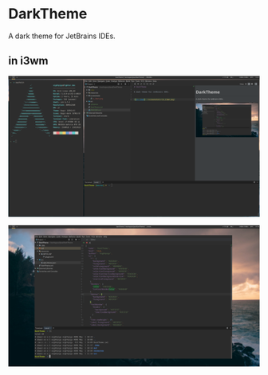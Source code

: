 # DarkTheme

A dark theme for JetBrains IDEs.

## in i3wm

![in_i3wm](screenshots/in_i3wm_1.png)

![in_i3wm](screenshots/in_i3wm_2.png)
